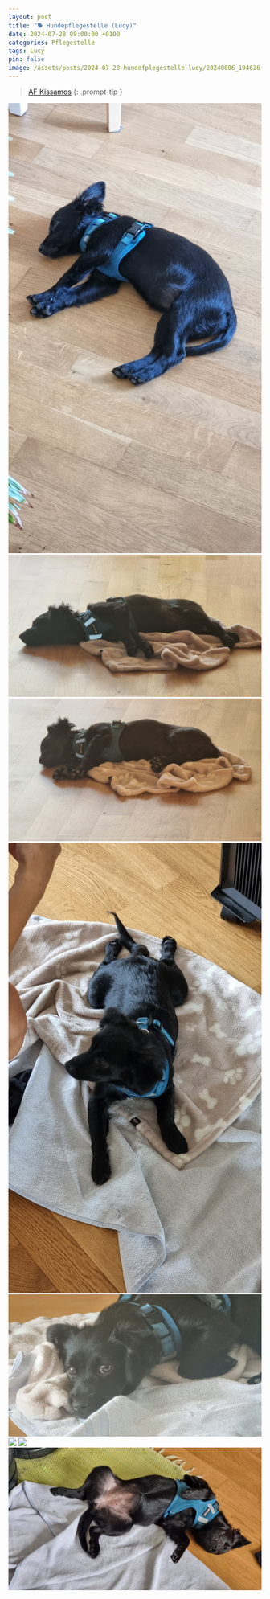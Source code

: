 ```yaml
---
layout: post
title: "🐕 Hundepflegestelle (Lucy)"
date: 2024-07-28 09:00:00 +0100
categories: Pflegestelle
tags: Lucy
pin: false
image: /assets/posts/2024-07-28-hundefplegestelle-lucy/20240806_194626(0).jpg
---
```


> [AF Kissamos](/posts/af-kissamos)
{: .prompt-tip }

![](/assets/posts/2024-07-28-hundefplegestelle-lucy/20240729_154448.jpg)
![](/assets/posts/2024-07-28-hundefplegestelle-lucy/20240729_200150.jpg)
![](/assets/posts/2024-07-28-hundefplegestelle-lucy/20240729_201027.jpg)
![](/assets/posts/2024-07-28-hundefplegestelle-lucy/20240804_153026.jpg)
![](/assets/posts/2024-07-28-hundefplegestelle-lucy/20240804_163714.jpg)
![](/assets/posts/2024-07-28-hundefplegestelle-lucy/20240806_194626(0).jpg)
![](/assets/posts/2024-07-28-hundefplegestelle-lucy/20240807_061729.jpg)
![](/assets/posts/2024-07-28-hundefplegestelle-lucy/20240807_124746.jpg)